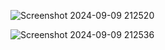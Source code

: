 

 ![Screenshot 2024-09-09 212520](https://github.com/user-attachments/assets/413d58a7-3eae-4f4f-8d6c-ed1e0bcdb7b4)




![Screenshot 2024-09-09 212536](https://github.com/user-attachments/assets/77629093-fc64-4f25-80bb-f7067f3038b1)
